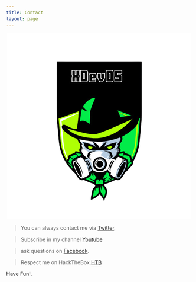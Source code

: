 ```yaml
---
title: Contact
layout: page
---
```


<p style="text-align:center;"><img src="assets/avatar.png" alt="Logo"></p>

> You can always contact me via [Twitter](https://twitter.com/XDev05).

> Subscribe in my channel [Youtube](https://www.youtube.com/channel/UC3VGhl_MyVroYv10viFKLnA?view_as=subscriber)

> ask questions on [Facebook](https://www.facebook.com/XDev05).

> Respect me on HackTheBox.[HTB](https://www.hackthebox.eu/home/users/profile/103789)

Have Fun!.

